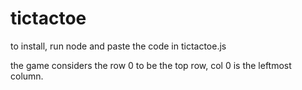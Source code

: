 # tictactoe
to install, run node and paste the code in tictactoe.js

the game considers the row 0 to be the top row, col 0 is the leftmost column.